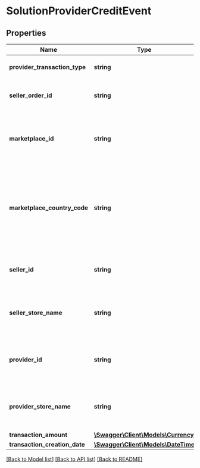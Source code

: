 # SolutionProviderCreditEvent

## Properties
Name | Type | Description | Notes
------------ | ------------- | ------------- | -------------
**provider_transaction_type** | **string** | The transaction type. | [optional] 
**seller_order_id** | **string** | A seller-defined identifier for an order. | [optional] 
**marketplace_id** | **string** | The identifier of the marketplace where the order was placed. | [optional] 
**marketplace_country_code** | **string** | The two-letter country code of the country associated with the marketplace where the order was placed. | [optional] 
**seller_id** | **string** | The Amazon-defined identifier of the seller. | [optional] 
**seller_store_name** | **string** | The store name where the payment event occurred. | [optional] 
**provider_id** | **string** | The Amazon-defined identifier of the solution provider. | [optional] 
**provider_store_name** | **string** | The store name where the payment event occurred. | [optional] 
**transaction_amount** | [**\Swagger\Client\Models\Currency**](Currency.md) |  | [optional] 
**transaction_creation_date** | [**\Swagger\Client\Models\\DateTime**](\DateTime.md) |  | [optional] 

[[Back to Model list]](../../README.md#documentation-for-models) [[Back to API list]](../../README.md#documentation-for-api-endpoints) [[Back to README]](../../README.md)

